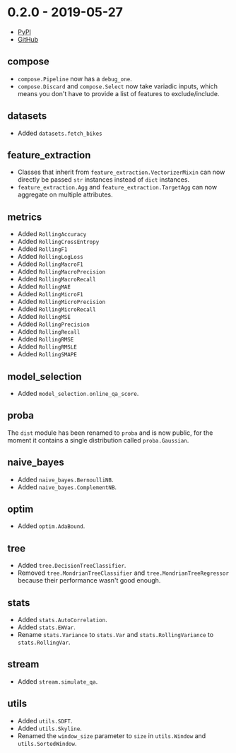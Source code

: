# 0.2.0 - 2019-05-27

- [PyPI](https://pypi.org/project/river/0.2.0/)
- [GitHub](https://github.com/online-ml/river/releases/tag/0.2.0)

## compose

- `compose.Pipeline` now has a `debug_one`.
- `compose.Discard` and `compose.Select` now take variadic inputs, which means you don't have to provide a list of features to exclude/include.

## datasets

- Added `datasets.fetch_bikes`

## feature_extraction

- Classes that inherit from `feature_extraction.VectorizerMixin` can now directly be passed `str` instances instead of `dict` instances.
- `feature_extraction.Agg` and `feature_extraction.TargetAgg` can now aggregate on multiple attributes.

## metrics

- Added `RollingAccuracy`
- Added `RollingCrossEntropy`
- Added `RollingF1`
- Added `RollingLogLoss`
- Added `RollingMacroF1`
- Added `RollingMacroPrecision`
- Added `RollingMacroRecall`
- Added `RollingMAE`
- Added `RollingMicroF1`
- Added `RollingMicroPrecision`
- Added `RollingMicroRecall`
- Added `RollingMSE`
- Added `RollingPrecision`
- Added `RollingRecall`
- Added `RollingRMSE`
- Added `RollingRMSLE`
- Added `RollingSMAPE`

## model_selection

- Added `model_selection.online_qa_score`.

## proba

The `dist` module has been renamed to `proba` and is now public, for the moment it contains a single distribution called `proba.Gaussian`.

## naive_bayes

- Added `naive_bayes.BernoulliNB`.
- Added `naive_bayes.ComplementNB`.

## optim

- Added `optim.AdaBound`.

## tree

- Added `tree.DecisionTreeClassifier`.
- Removed `tree.MondrianTreeClassifier` and `tree.MondrianTreeRegressor` because their performance wasn't good enough.

## stats

- Added `stats.AutoCorrelation`.
- Added `stats.EWVar`.
- Rename `stats.Variance` to `stats.Var` and `stats.RollingVariance` to `stats.RollingVar`.

## stream

- Added `stream.simulate_qa`.

## utils

- Added `utils.SDFT`.
- Added `utils.Skyline`.
- Renamed the `window_size` parameter to `size` in `utils.Window` and `utils.SortedWindow`.
